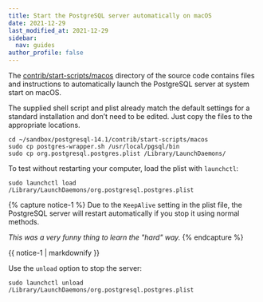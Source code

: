 ```yaml
---
title: Start the PostgreSQL server automatically on macOS
date: 2021-12-29
last_modified_at: 2021-12-29
sidebar:
  nav: guides
author_profile: false
---
```


The [contrib/start-scripts/macos](https://github.com/postgres/postgres/tree/master/contrib/start-scripts/macos) directory of the source code contains files and instructions to automatically launch the PostgreSQL server at system start on macOS.

The supplied shell script and plist already match the default settings for a standard installation and don’t need to be edited. Just copy the files to the appropriate locations.

```shell
cd ~/sandbox/postgresql-14.1/contrib/start-scripts/macos
sudo cp postgres-wrapper.sh /usr/local/pgsql/bin
sudo cp org.postgresql.postgres.plist /Library/LaunchDaemons/
```

To test without restarting your computer, load the plist with `launchctl`:

```shell
sudo launchctl load /Library/LaunchDaemons/org.postgresql.postgres.plist
```
{% capture notice-1 %}
Due to the `KeepAlive` setting in the plist file, the PostgreSQL server will restart automatically if you stop it using normal methods. 

_This was a very funny thing to learn the "hard" way._
{% endcapture %}

<div class="notice">{{ notice-1 | markdownify }}</div>


Use the `unload` option to stop the server:

```shell
sudo launchctl unload /Library/LaunchDaemons/org.postgresql.postgres.plist
```
